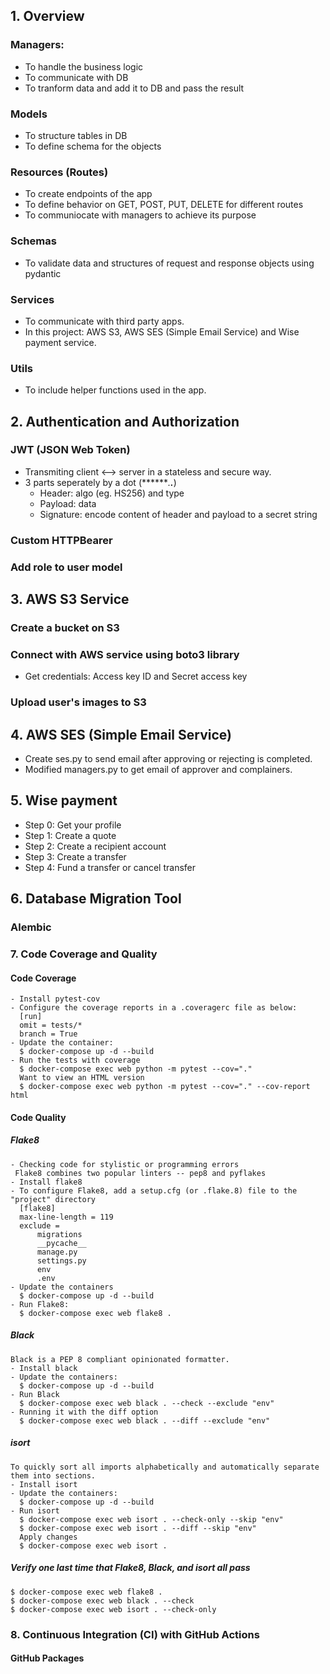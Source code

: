 ## 1. Overview  
### Managers:  
- To handle the business logic
- To communicate with DB
- To tranform data and add it to DB and pass the result
### Models  
- To structure tables in DB
- To define schema for the objects
### Resources (Routes)  
- To create endpoints of the app
- To define behavior on GET, POST, PUT, DELETE for different routes
- To communiocate with managers to achieve its purpose
### Schemas  
- To validate data and structures of request and response objects using pydantic
### Services  
- To communicate with third party apps.
- In this project: AWS S3, AWS SES (Simple Email Service) and Wise payment service.
### Utils  
- To include helper functions used in the app.
## 2. Authentication and Authorization  
### JWT (JSON Web Token)  
- Transmiting client <--> server in a stateless and secure way.
- 3 parts seperately by a dot (*******.********.*********)
  - Header: algo (eg. HS256) and type
  - Payload: data
  - Signature: encode content of header and payload to a secret string
### Custom HTTPBearer  
### Add role to user model  
## 3. AWS S3 Service  
### Create a bucket on S3  
### Connect with AWS service using boto3 library  
- Get credentials: Access key ID and Secret access key
### Upload user's images to S3  
## 4. AWS SES (Simple Email Service)  
- Create ses.py to send email after approving or rejecting is completed.
- Modified managers.py to get email of approver and complainers.
## 5. Wise payment  
- Step 0: Get your profile
- Step 1: Create a quote
- Step 2: Create a recipient account
- Step 3: Create a transfer
- Step 4: Fund a transfer or cancel transfer 
## 6. Database Migration Tool
### Alembic  
### 7. Code Coverage and Quality  
#### Code Coverage  
```
- Install pytest-cov
- Configure the coverage reports in a .coveragerc file as below:
  [run]
  omit = tests/*
  branch = True
- Update the container:
  $ docker-compose up -d --build
- Run the tests with coverage
  $ docker-compose exec web python -m pytest --cov="."
  Want to view an HTML version
  $ docker-compose exec web python -m pytest --cov="." --cov-report html
```
#### Code Quality  
##### Flake8  
```
- Checking code for stylistic or programming errors
 Flake8 combines two popular linters -- pep8 and pyflakes
- Install flake8
- To configure Flake8, add a setup.cfg (or .flake.8) file to the "project" directory
  [flake8]
  max-line-length = 119
  exclude =
      migrations
      __pycache__
      manage.py
      settings.py
      env
      .env
- Update the containers
  $ docker-compose up -d --build
- Run Flake8:
  $ docker-compose exec web flake8 .
```
##### Black 
```
Black is a PEP 8 compliant opinionated formatter.
- Install black
- Update the containers:
  $ docker-compose up -d --build
- Run Black
  $ docker-compose exec web black . --check --exclude "env"
- Running it with the diff option
  $ docker-compose exec web black . --diff --exclude "env"
```
##### isort  
```
To quickly sort all imports alphabetically and automatically separate them into sections.
- Install isort
- Update the containers:
  $ docker-compose up -d --build
- Run isort
  $ docker-compose exec web isort . --check-only --skip "env"
  $ docker-compose exec web isort . --diff --skip "env"
  Apply changes
  $ docker-compose exec web isort .
```
##### Verify one last time that Flake8, Black, and isort all pass  
```
$ docker-compose exec web flake8 .
$ docker-compose exec web black . --check
$ docker-compose exec web isort . --check-only
```
### 8. Continuous Integration (CI) with GitHub Actions  
#### GitHub Packages  


